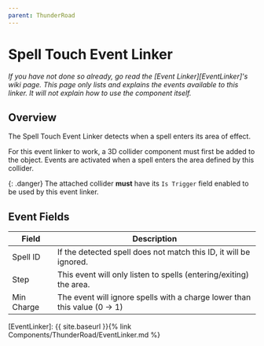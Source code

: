 ```yaml
---
parent: ThunderRoad
---
```

# Spell Touch Event Linker
*If you have not done so already, go read the [Event Linker][EventLinker]'s wiki page. This page only lists and explains the events available to this linker. It will not explain how to use the component itself.*

## Overview
The Spell Touch Event Linker detects when a spell enters its area of effect. 

For this event linker to work, a 3D collider component must first be added to the object. Events are activated when a spell enters the area defined by this collider.

{: .danger}
The attached collider **must** have its `Is Trigger` field enabled to be used by this event linker.


## Event Fields

| Field         | Description
| ---           | ---
| Spell ID      | If the detected spell does not match this ID, it will be ignored.
| Step          | This event will only listen to spells (entering/exiting) the area.
| Min Charge    | The event will ignore spells with a charge lower than this value (0 -> 1)



[EventLinker]:  {{ site.baseurl }}{% link Components/ThunderRoad/EventLinker.md %}